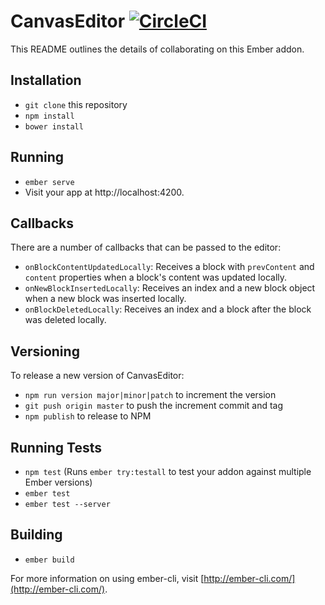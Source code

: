 # CanvasEditor [![CircleCI](https://circleci.com/gh/usecanvas/canvas-editor/tree/master.svg?style=svg&circle-token=ab0f7f55d447b8a22904e7a438fc203ddde663c0)](https://circleci.com/gh/usecanvas/canvas-editor/tree/master)

This README outlines the details of collaborating on this Ember addon.

## Installation

* `git clone` this repository
* `npm install`
* `bower install`

## Running

* `ember serve`
* Visit your app at http://localhost:4200.

## Callbacks

There are a number of callbacks that can be passed to the editor:

- `onBlockContentUpdatedLocally`: Receives a block with `prevContent` and
  `content` properties when a block's content was updated locally.
- `onNewBlockInsertedLocally`: Receives an index and a new block object when a
  new block was inserted locally.
- `onBlockDeletedLocally`: Receives an index and a block after the block was
  deleted locally.
  
## Versioning

To release a new version of CanvasEditor:

* `npm run version major|minor|patch` to increment the version
* `git push origin master` to push the increment commit and tag
* `npm publish` to release to NPM

## Running Tests

* `npm test` (Runs `ember try:testall` to test your addon against multiple Ember
  versions)
* `ember test`
* `ember test --server`

## Building

* `ember build`

For more information on using ember-cli, visit
[http://ember-cli.com/](http://ember-cli.com/).
